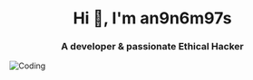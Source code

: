 <h1 align="center">Hi 👋, I'm an9n6m97s</h1>
<h3 align="center">A developer & passionate Ethical Hacker</h3>
<img align="center" alt="Coding" src="https://redlife.ro/images/Ethical_Hacker.gif">
